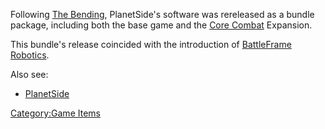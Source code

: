 Following [The Bending](../etc/The_Bending.md), PlanetSide's software
was rereleased as a bundle package, including both the base game and the
[Core Combat](Core_Combat.md) Expansion.

This bundle's release coincided with the introduction of [BattleFrame
Robotics](../vehicles/BattleFrame_Robotics.md).

Also see:

- [PlanetSide](../etc/PlanetSide.md)

[Category:Game Items](../Category:Game_Items.md)
